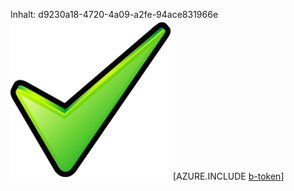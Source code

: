 Inhalt: d9230a18-4720-4a09-a2fe-94ace831966e![Bild](22fc9b54-2bd2-4462-a5bd-8aadf264e633.png)
[AZURE.INCLUDE [b-token](f1d2674d-1c68-47f9-8964-ec8df0ce233e.md)]
